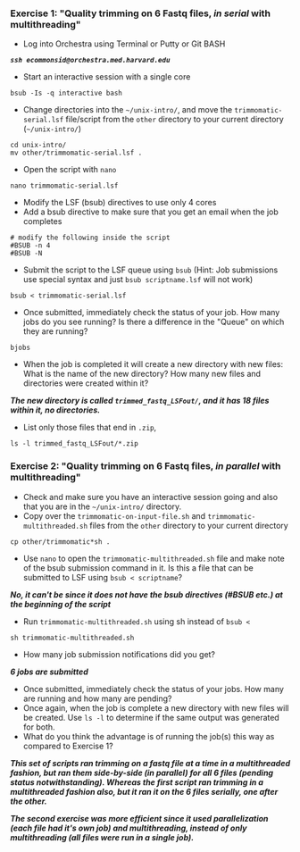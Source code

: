 
### Exercise 1: "Quality trimming on 6 Fastq files, *in serial* with multithreading"
* Log into Orchestra using Terminal or Putty or Git BASH

***`ssh ecommonsid@orchestra.med.harvard.edu`***

* Start an interactive session with a single core
 
`bsub -Is -q interactive bash` 

* Change directories into the `~/unix-intro/`, and move the `trimmomatic-serial.lsf` file/script from the `other` directory to your current directory (`~/unix-intro/`)
```
cd unix-intro/
mv other/trimmomatic-serial.lsf .
```

* Open the script with `nano`
 
`nano trimmomatic-serial.lsf`

* Modify the LSF (bsub) directives to use only 4 cores
* Add a bsub directive to make sure that you get an email when the job completes

``` 
# modify the following inside the script
#BSUB -n 4
#BSUB -N
```

* Submit the script to the LSF queue using `bsub` (Hint: Job submissions use special syntax and just `bsub scriptname.lsf` will not work)

`bsub < trimmomatic-serial.lsf`

* Once submitted, immediately check the status of your job. How many jobs do you see running? Is there a difference in the "Queue" on which they are running?

`bjobs`

* When the job is completed it will create a new directory with new files: What is the name of the new directory? How many new files and directories were created within it?

***The new directory is called `trimmed_fastq_LSFout/`, and it has 18 files within it, no directories.***

* List only those files that end in `.zip`, 

`ls -l trimmed_fastq_LSFout/*.zip`


### Exercise 2: "Quality trimming on 6 Fastq files, *in parallel* with multithreading"
* Check and make sure you have an interactive session going and also that you are in the `~/unix-intro/` directory.
* Copy over the `trimmomatic-on-input-file.sh` and `trimmomatic-multithreaded.sh` files from the `other` directory to your current directory

`cp other/trimmomatic*sh .`

* Use `nano` to open the `trimmomatic-multithreaded.sh` file and make note of the bsub submission command in it. Is this a file that can be submitted to LSF using `bsub < scriptname`?

***No, it can't be since it does not have the bsub directives (#BSUB etc.) at the beginning of the script***

* Run `trimmomatic-multithreaded.sh` using sh instead of `bsub <`

`sh trimmomatic-multithreaded.sh`

* How many job submission notifications did you get?

***6 jobs are submitted***

* Once submitted, immediately check the status of your jobs. How many are running and how many are pending?
* Once again, when the job is complete a new directory with new files will be created. Use `ls -l` to determine if the same output was generated for both.
* What do you think the advantage is of running the job(s) this way as compared to Exercise 1?

***This set of scripts ran trimming on a fastq file at a time in a multithreaded fashion, but ran them side-by-side (in parallel) for all 6 files (pending status notwithstanding). Whereas the first script ran trimming in a multithreaded fashion also, but it ran it on the 6 files serially, one after the other.***

***The second exercise was more efficient since it used parallelization (each file had it's own job) and multithreading, instead of only multithreading (all files were run in a single job).***
